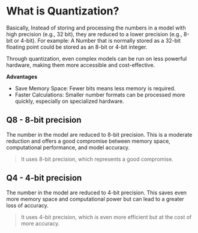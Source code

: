 
# What is Quantization?

Basically, Instead of storing and processing the numbers in a model with high precision (e.g., 32 bit), they are reduced to a lower precision (e.g., 8-bit or 4-bit). For example: A Number that is normally stored as a 32-bit floating point could be stored as an 8-bit or 4-bit integer.

Through quantization, even complex models can be run on less powerful hardware, making them more accessible and cost-effective.

**Advantages**
- Save Memory Space: Fewer bits means less memory is required.
- Faster Calculations: Smaller number formats can be processed more quickly, especially on specialized hardware.

## Q8 - 8-bit precision

The number in the model are reduced to 8-bit precision. This is a moderate reduction and offers a good compromise between memory space, computational performance, and model accuracy.

> It uses 8-bit precision, which represents a good compromise.

## Q4 - 4-bit precision

The number in the model are reduced to 4-bit precision. This saves even more memory space and computational power but can lead to a greater loss of accuracy.

> It uses 4-bit precision, which is even more efficient but at the cost of more accuracy.
